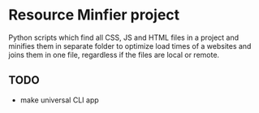 # Resource Minfier project
Python scripts which find all CSS, JS and HTML files in a project and minifies them in separate folder to optimize load times of a websites and joins them in one file, regardless if the files are local or remote.

## TODO
- make universal CLI app